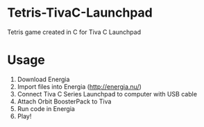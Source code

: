 # Tetris-TivaC-Launchpad
Tetris game created in C for Tiva C Launchpad

# Usage

1. Download Energia
2. Import files into Energia (http://energia.nu/)
3. Connect Tiva C Series Launchpad to computer with USB cable
4. Attach Orbit BoosterPack to Tiva
5. Run code in Energia
6. Play!
